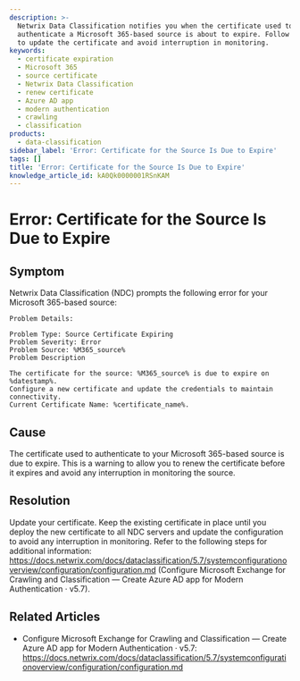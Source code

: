 ```yaml
---
description: >-
  Netwrix Data Classification notifies you when the certificate used to
  authenticate a Microsoft 365-based source is about to expire. Follow the steps
  to update the certificate and avoid interruption in monitoring.
keywords:
  - certificate expiration
  - Microsoft 365
  - source certificate
  - Netwrix Data Classification
  - renew certificate
  - Azure AD app
  - modern authentication
  - crawling
  - classification
products:
  - data-classification
sidebar_label: 'Error: Certificate for the Source Is Due to Expire'
tags: []
title: 'Error: Certificate for the Source Is Due to Expire'
knowledge_article_id: kA0Qk0000001RSnKAM
---
```


# Error: Certificate for the Source Is Due to Expire

## Symptom

Netwrix Data Classification (NDC) prompts the following error for your Microsoft 365-based source:

```text
Problem Details:

Problem Type: Source Certificate Expiring
Problem Severity: Error
Problem Source: %M365_source%
Problem Description
    
The certificate for the source: %M365_source% is due to expire on %datestamp%.
Configure a new certificate and update the credentials to maintain connectivity.
Current Certificate Name: %certificate_name%.
```

## Cause

The certificate used to authenticate to your Microsoft 365-based source is due to expire. This is a warning to allow you to renew the certificate before it expires and avoid any interruption in monitoring the source.

## Resolution

Update your certificate. Keep the existing certificate in place until you deploy the new certificate to all NDC servers and update the configuration to avoid any interruption in monitoring. Refer to the following steps for additional information: https://docs.netwrix.com/docs/dataclassification/5.7/systemconfigurationoverview/configuration/configuration.md (Configure Microsoft Exchange for Crawling and Classification — Create Azure AD app for Modern Authentication · v5.7).

## Related Articles

- Configure Microsoft Exchange for Crawling and Classification — Create Azure AD app for Modern Authentication · v5.7: https://docs.netwrix.com/docs/dataclassification/5.7/systemconfigurationoverview/configuration/configuration.md
